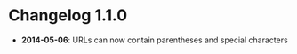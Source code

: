 Changelog 1.1.0
=========

* **2014-05-06**: URLs can now contain parentheses and special characters